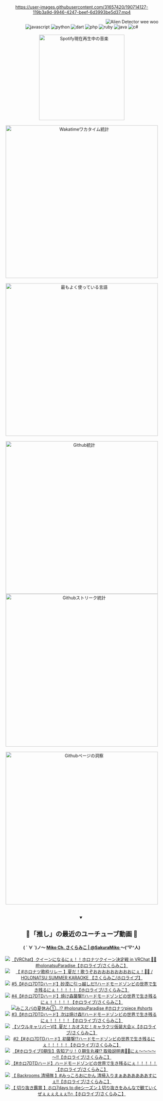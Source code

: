 <!-- START: HERO IMAGE GIF ////////// ////////// ////////// -->
<!-- <img src="@/../assets/img/gaming/ghost-of-tsushima.gif" width="100%"  alt="nellyXinwei's Hero Gif Image"/> -->
<!-- END: HERO IMAGE GIF ////////// ////////// ////////// -->

<div align="center" >  
  
<!-- START:ワンピース 第1015話「ルフィはRED ROCを使う」 -->
<https://user-images.githubusercontent.com/31657420/190714127-119b3a9d-9946-4247-beef-6d3993be5d37.mp4>
<!-- END:ワンピース 第1015話「ルフィはRED ROCを使う」 -->

<!-- START:VISITOR COUNTER -->
<div width="100%" align="right">
<img src="https://komarev.com/ghpvc/?username=nellyXinwei&label=🛸&color=grey&style=for-the-badge&labelcolor=ffffff" alt="Alien Detector wee woo"/>
</div>
<!-- END:VISITOR COUNTER -->

<!-- START: PROGRAMMING LANGUAGES -->
<!-- 色彩 Color Scheme:
#961E3A, #8A0D42, #5A0640, #4F265E, #2B355A, #3E759B, #CC4246,
#BB2649, #AD1052, #700750, #633075, #364270, #4E92C2, #FF5357
Sauce: https://www.webcreatorbox.com/inspiration/pantone-2023
-->

<img src="https://img.shields.io/badge/javascript%20-%23BB2649.svg?&style=for-the-badge&logo=javascript&logoColor=white&labelColor=961E3A" alt="javascript"/>
<img src="https://img.shields.io/badge/python%20-%23AD1052.svg?&style=for-the-badge&logo=python&logoColor=white&labelColor=8A0D42" alt="python" />
<img src="https://img.shields.io/badge/dart%20-%23700750.svg?&style=for-the-badge&logo=dart&logoColor=white&labelColor=5A0640" alt="dart"/>
<img src="https://img.shields.io/badge/php%20-%23633075.svg?&style=for-the-badge&logo=php&logoColor=white&labelColor=4F265E" alt="php"/>
<img src="https://img.shields.io/badge/ruby%20-%23364270.svg?&style=for-the-badge&logo=ruby&logoColor=white&labelColor=2B355A" alt="ruby"/>
<img src="https://img.shields.io/badge/java%20-%234E92C2.svg?&style=for-the-badge&logo=openjdk&logoColor=white&labelColor=3E759B" alt="java"/>
<img src="https://img.shields.io/badge/c%23-%23FF5357.svg?style=for-the-badge&logo=c-sharp&logoColor=white&labelColor=CC4246" alt="c#"/>  
<!-- END: PROGRAMMING LANGUAGES -->

<br>
<br>

<!-- START: MUSIC STATUS -->
  <!-- <a href="https://newojima-gsrs-20220114.vercel.app/api/now-playing?open">
    <img src="https://newojima-gsrs-20220114.vercel.app/api/now-playing" alt="Spotify現在再生中の音楽">
  </a> -->
  <img src="https://newojima-grss-20230114.vercel.app/api/spotify?border_color=transparent" alt="Spotify現在再生中の音楽" width="280px">
<!-- END: MUSIC STATUS -->

<br>
<br>

<!-- START: GITHUB STATUS -->
<!-- 色彩 Color Scheme:  #BB2649, #AD1052, #700750, #633075 -->
<img align="center" src="https://newojima-grs-20230109.vercel.app/api/wakatime?username=njtalba5127&layout=compact&langs_count=10&locale=ja&hide_title=false&title_color=fff&hide_border=true&text_color=fff&bg_color=BB2649,BB2649,633075,633075&hide=other,css,html,bash,xml,git%20config,makefile,properties,yaml,markdown,text,json,jsx" alt="Wakatimeワカタイム統計" width="500px"/>

<br>
<br>

<!-- 色彩 Color Scheme:  #633075, #364270, #4E92C2 -->
  <img align="center" src="https://newojima-grs-20230109.vercel.app/api/top-langs?username=njtalba5127&layout=compact&text_color=fff&icon_color=fff&hide_border=true&&locale=ja&hide_title=false&title_color=fff&include_all_commits=true&card_width=445&langs_count=11&hide=c%23,powershell,shaderlab,hlsl,makefile,jupyter%20notebook,python,html,css,shell,batchfile,less,liquid,hack,scss&bg_color=4F265E,633075,4E92C2" alt="最もよく使っている言語" width="500px"/>

<br>
<br>

<!-- 色彩 Color Scheme:  #4E92C2, #FF5357 -->
  <img align="center" src="https://newojima-grs-20230109.vercel.app/api?username=njtalba5127&rank_icon=github&show_icons=true&&locale=ja&title_color=fff&text_color=fff&icon_color=fff&hide_border=true&hide_title=false&count_private=true&include_all_commits=true&card_width=495&disable_animations=true&bg_color=4E92C2,4E92C2,FF5357" alt="Github統計" width="500px"/>

<br>

<img align="center" src="https://streak-stats.demolab.com?user=njtalba5127&theme=dark&hide_border=true&locale=ja&ring=BB2649&stroke=222222&background=151515&sideLabels=BB2649&currStreakLabel=ffffff&border=BB2649&fire=FF5357&currStreakNum=ffffff&sideNums=FF5357&dates=ffffff" alt="Githubストリーク統計" width="500px"/>

<br>
<br>

  <img align="center" width="500px" src="@/../assets/img/page-insights.svg" alt="Githubページの洞察"/>
  
</div>
<!-- END: GITHUB STATUS -->

<br>
<br>

<div align="center">
<details open>
  <summary>

  </summary>

  <h2 align="center">🌸「推し」の最近のユーチューブ動画 🌸</h2>
  <h4>
  ( ´ ∀ `)ノ～ 
  <a href="https://www.youtube.com/@SakuraMiko">Miko Ch. さくらみこ | @SakuraMiko
  </a>
   ～('▽^人)
  </h4>

  <!-- BEGIN YOUTUBE-CARDS -->
<a href="https://www.youtube.com/watch?v=tLXQINQbkQw"><img src="https://ytcards.demolab.com/?id=tLXQINQbkQw&title=%E3%80%90VRChat%E3%80%91%E3%82%AF%E3%82%A4%E3%83%BC%E3%83%B3%E3%81%AB%E3%81%AA%E3%82%8B%E3%81%AB%E3%81%87%EF%BC%81%EF%BC%81%E3%83%9B%E3%83%AD%E3%83%8A%E3%83%84%E3%82%AF%E3%82%A4%E3%83%BC%E3%83%B3%E6%B1%BA%E5%AE%9A%E6%88%A6+in+VRChat++%F0%9F%8C%B4%F0%9F%8D%89%23holonatsuParadise%E3%80%90%E3%83%9B%E3%83%AD%E3%83%A9%E3%82%A4%E3%83%96%2F%E3%81%95%E3%81%8F%E3%82%89%E3%81%BF%E3%81%93%E3%80%91&lang=ja&timestamp=1753535934&background_color=%230d1117&title_color=%23ffffff&stats_color=%23dedede&max_title_lines=1&width=187&border_radius=5&duration=8148" alt="【VRChat】クイーンになるにぇ！！ホロナツクイーン決定戦 in VRChat  🌴🍉#holonatsuParadise【ホロライブ/さくらみこ】" title="【VRChat】クイーンになるにぇ！！ホロナツクイーン決定戦 in VRChat  🌴🍉#holonatsuParadise【ホロライブ/さくらみこ】"></a>
<a href="https://www.youtube.com/watch?v=AHtpYf8t1qU"><img src="https://ytcards.demolab.com/?id=AHtpYf8t1qU&title=%E3%80%90+%23%E3%83%9B%E3%83%AD%E3%83%8A%E3%83%84%E6%AD%8C%E6%9E%A0%E3%83%AA%E3%83%AC%E3%83%BC+%E3%80%91%E5%A4%8F%E3%81%A0%EF%BC%81%E6%AD%8C%E3%81%86%E3%81%9E%E3%81%8A%E3%81%8A%E3%81%8A%E3%81%8A%E3%81%8A%E3%81%8A%E3%81%8A%E3%81%8A%E3%81%8A%E3%81%AB%E3%81%87%EF%BC%81%F0%9F%8E%A4%F0%9F%8D%89+%2F+HOLONATSU+SUMMER+KARAOKE+%E3%80%90%E3%81%95%E3%81%8F%E3%82%89%E3%81%BF%E3%81%93%2F%E3%83%9B%E3%83%AD%E3%83%A9%E3%82%A4%E3%83%96%E3%80%91&lang=ja&timestamp=1753449810&background_color=%230d1117&title_color=%23ffffff&stats_color=%23dedede&max_title_lines=1&width=187&border_radius=5&duration=1141" alt="【 #ホロナツ歌枠リレー 】夏だ！歌うぞおおおおおおおおおにぇ！🎤🍉 / HOLONATSU SUMMER KARAOKE 【さくらみこ/ホロライブ】" title="【 #ホロナツ歌枠リレー 】夏だ！歌うぞおおおおおおおおおにぇ！🎤🍉 / HOLONATSU SUMMER KARAOKE 【さくらみこ/ホロライブ】"></a>
<a href="https://www.youtube.com/watch?v=g7Oh3AapJDc"><img src="https://ytcards.demolab.com/?id=g7Oh3AapJDc&title=%235%E3%80%90%23%E3%83%9B%E3%83%AD7DTD%E3%83%8F%E3%83%BC%E3%83%89%E3%80%91%E7%A0%82%E6%BC%A0%E3%81%AB%E5%BC%95%E3%81%A3%E8%B6%8A%E3%81%97%E3%81%A0%E2%80%BC%E3%83%8F%E3%83%BC%E3%83%89%E3%83%A2%E3%83%BC%E3%83%89%E3%82%BE%E3%83%B3%E3%83%93%E3%81%AE%E4%B8%96%E7%95%8C%E3%81%A7%E7%94%9F%E3%81%8D%E6%AE%8B%E3%82%8B%E3%81%AB%E3%81%87%EF%BC%81%EF%BC%81%EF%BC%81%EF%BC%81%EF%BC%81%E3%80%90%E3%83%9B%E3%83%AD%E3%83%A9%E3%82%A4%E3%83%96%2F%E3%81%95%E3%81%8F%E3%82%89%E3%81%BF%E3%81%93%E3%80%91&lang=ja&timestamp=1753374443&background_color=%230d1117&title_color=%23ffffff&stats_color=%23dedede&max_title_lines=1&width=187&border_radius=5&duration=11515" alt="#5【#ホロ7DTDハード】砂漠に引っ越しだ‼ハードモードゾンビの世界で生き残るにぇ！！！！！【ホロライブ/さくらみこ】" title="#5【#ホロ7DTDハード】砂漠に引っ越しだ‼ハードモードゾンビの世界で生き残るにぇ！！！！！【ホロライブ/さくらみこ】"></a>
<a href="https://www.youtube.com/watch?v=W4OWeeRgKCw"><img src="https://ytcards.demolab.com/?id=W4OWeeRgKCw&title=%234%E3%80%90%23%E3%83%9B%E3%83%AD7DTD%E3%83%8F%E3%83%BC%E3%83%89%E3%80%91%E7%84%BC%E3%81%91%E6%A3%AE%E8%A5%B2%E6%92%83%E2%80%BC%E3%83%8F%E3%83%BC%E3%83%89%E3%83%A2%E3%83%BC%E3%83%89%E3%82%BE%E3%83%B3%E3%83%93%E3%81%AE%E4%B8%96%E7%95%8C%E3%81%A7%E7%94%9F%E3%81%8D%E6%AE%8B%E3%82%8B%E3%81%AB%E3%81%87%EF%BC%81%EF%BC%81%EF%BC%81%EF%BC%81%EF%BC%81%E3%80%90%E3%83%9B%E3%83%AD%E3%83%A9%E3%82%A4%E3%83%96%2F%E3%81%95%E3%81%8F%E3%82%89%E3%81%BF%E3%81%93%E3%80%91&lang=ja&timestamp=1753208560&background_color=%230d1117&title_color=%23ffffff&stats_color=%23dedede&max_title_lines=1&width=187&border_radius=5&duration=21844" alt="#4【#ホロ7DTDハード】焼け森襲撃‼ハードモードゾンビの世界で生き残るにぇ！！！！！【ホロライブ/さくらみこ】" title="#4【#ホロ7DTDハード】焼け森襲撃‼ハードモードゾンビの世界で生き残るにぇ！！！！！【ホロライブ/さくらみこ】"></a>
<a href="https://www.youtube.com/shorts/WinfvT1Ue5M"><img src="https://ytcards.demolab.com/?id=WinfvT1Ue5M&title=%E3%81%BF%E3%81%93%E3%82%B9%E3%83%90%E3%81%AE%E5%A4%8F%E4%BC%91%E3%81%BF%E2%91%A0%E2%80%A6%E2%81%89%EF%B8%8F+%23holonatsuParadise+%23%E3%83%9B%E3%83%AD%E3%83%8A%E3%83%84piece+%23shorts&lang=ja&timestamp=1753174848&background_color=%230d1117&title_color=%23ffffff&stats_color=%23dedede&max_title_lines=1&width=187&border_radius=5&duration=40" alt="みこスバの夏休み①…⁉️ #holonatsuParadise #ホロナツpiece #shorts" title="みこスバの夏休み①…⁉️ #holonatsuParadise #ホロナツpiece #shorts"></a>
<a href="https://www.youtube.com/watch?v=mzFNZqqP0QA"><img src="https://ytcards.demolab.com/?id=mzFNZqqP0QA&title=%233%E3%80%90%23%E3%83%9B%E3%83%AD7DTD%E3%83%8F%E3%83%BC%E3%83%89%E3%80%91%E6%AC%A1%E3%81%AF%E7%84%BC%E3%81%91%E6%A3%AE%E2%80%BC%E3%83%8F%E3%83%BC%E3%83%89%E3%83%A2%E3%83%BC%E3%83%89%E3%82%BE%E3%83%B3%E3%83%93%E3%81%AE%E4%B8%96%E7%95%8C%E3%81%A7%E7%94%9F%E3%81%8D%E6%AE%8B%E3%82%8B%E3%81%AB%E3%81%87%EF%BC%81%EF%BC%81%EF%BC%81%EF%BC%81%EF%BC%81%E3%80%90%E3%83%9B%E3%83%AD%E3%83%A9%E3%82%A4%E3%83%96%2F%E3%81%95%E3%81%8F%E3%82%89%E3%81%BF%E3%81%93%E3%80%91&lang=ja&timestamp=1753119438&background_color=%230d1117&title_color=%23ffffff&stats_color=%23dedede&max_title_lines=1&width=187&border_radius=5&duration=19062" alt="#3【#ホロ7DTDハード】次は焼け森‼ハードモードゾンビの世界で生き残るにぇ！！！！！【ホロライブ/さくらみこ】" title="#3【#ホロ7DTDハード】次は焼け森‼ハードモードゾンビの世界で生き残るにぇ！！！！！【ホロライブ/さくらみこ】"></a>
<a href="https://www.youtube.com/watch?v=w3hhm8Q6YQQ"><img src="https://ytcards.demolab.com/?id=w3hhm8Q6YQQ&title=%E3%80%90%E3%82%BD%E3%82%A6%E3%83%AB%E3%82%AD%E3%83%A3%E3%83%AA%E3%83%90%E3%83%BC%E2%85%A5%E3%80%91%E5%A4%8F%E3%81%A0%EF%BC%81%E3%82%AB%E3%82%AA%E3%82%B9%E3%81%A0%EF%BC%81%E3%82%AD%E3%83%A3%E3%83%A9%E3%82%AF%E3%83%AA%E4%BB%AE%E8%A3%85%E5%A4%A7%E4%BC%9A%E2%9A%94%E3%80%90%E3%83%9B%E3%83%AD%E3%83%A9%E3%82%A4%E3%83%96%2F%E3%81%95%E3%81%8F%E3%82%89%E3%81%BF%E3%81%93%E3%80%91&lang=ja&timestamp=1753021916&background_color=%230d1117&title_color=%23ffffff&stats_color=%23dedede&max_title_lines=1&width=187&border_radius=5&duration=7921" alt="【ソウルキャリバーⅥ】夏だ！カオスだ！キャラクリ仮装大会⚔【ホロライブ/さくらみこ】" title="【ソウルキャリバーⅥ】夏だ！カオスだ！キャラクリ仮装大会⚔【ホロライブ/さくらみこ】"></a>
<a href="https://www.youtube.com/watch?v=W-DKzDHtoZI"><img src="https://ytcards.demolab.com/?id=W-DKzDHtoZI&title=%232%E3%80%90%23%E3%83%9B%E3%83%AD7DTD%E3%83%8F%E3%83%BC%E3%83%89%E3%80%91%E5%88%9D%E8%A5%B2%E6%92%83%E2%81%89%E3%83%8F%E3%83%BC%E3%83%89%E3%83%A2%E3%83%BC%E3%83%89%E3%82%BE%E3%83%B3%E3%83%93%E3%81%AE%E4%B8%96%E7%95%8C%E3%81%A7%E7%94%9F%E3%81%8D%E6%AE%8B%E3%82%8B%E3%81%AB%E3%81%87%EF%BC%81%EF%BC%81%EF%BC%81%EF%BC%81%EF%BC%81%E3%80%90%E3%83%9B%E3%83%AD%E3%83%A9%E3%82%A4%E3%83%96%2F%E3%81%95%E3%81%8F%E3%82%89%E3%81%BF%E3%81%93%E3%80%91&lang=ja&timestamp=1752858566&background_color=%230d1117&title_color=%23ffffff&stats_color=%23dedede&max_title_lines=1&width=187&border_radius=5&duration=16532" alt="#2【#ホロ7DTDハード】初襲撃⁉ハードモードゾンビの世界で生き残るにぇ！！！！！【ホロライブ/さくらみこ】" title="#2【#ホロ7DTDハード】初襲撃⁉ハードモードゾンビの世界で生き残るにぇ！！！！！【ホロライブ/さくらみこ】"></a>
<a href="https://www.youtube.com/watch?v=5HzLKcJPV14"><img src="https://ytcards.demolab.com/?id=5HzLKcJPV14&title=%E3%80%90%23%E3%83%9B%E3%83%AD%E3%83%A9%E3%82%A4%E3%83%960%E6%9C%9F%E7%94%9F%E3%80%91%E5%91%8A%E7%9F%A5%E3%82%A2%E3%83%AA%EF%BC%81%EF%BC%90%E6%9C%9F%E7%94%9F%E4%B8%B8%E8%A3%B8%E2%81%89+%E5%8F%96%E6%89%B1%E8%AA%AC%E6%98%8E%E6%9B%B8%F0%9F%94%8E%F0%9F%93%9D%E3%81%AB%E3%81%87%EF%BD%9E%EF%BD%9E%EF%BD%9E%EF%BD%9E%EF%BD%9E%E2%80%BC%E3%80%90%E3%83%9B%E3%83%AD%E3%83%A9%E3%82%A4%E3%83%96%2F%E3%81%95%E3%81%8F%E3%82%89%E3%81%BF%E3%81%93%E3%80%91&lang=ja&timestamp=1752841020&background_color=%230d1117&title_color=%23ffffff&stats_color=%23dedede&max_title_lines=1&width=187&border_radius=5&duration=4258" alt="【#ホロライブ0期生】告知アリ！０期生丸裸⁉ 取扱説明書🔎📝にぇ～～～～～‼【ホロライブ/さくらみこ】" title="【#ホロライブ0期生】告知アリ！０期生丸裸⁉ 取扱説明書🔎📝にぇ～～～～～‼【ホロライブ/さくらみこ】"></a>
<a href="https://www.youtube.com/watch?v=Sp1Y9jKeybc"><img src="https://ytcards.demolab.com/?id=Sp1Y9jKeybc&title=%E3%80%90%23%E3%83%9B%E3%83%AD7DTD%E3%83%8F%E3%83%BC%E3%83%89%E3%80%91%E3%83%8F%E3%83%BC%E3%83%89%E3%83%A2%E3%83%BC%E3%83%89%E3%82%BE%E3%83%B3%E3%83%93%E3%81%AE%E4%B8%96%E7%95%8C%E3%81%A7%E7%94%9F%E3%81%8D%E6%AE%8B%E3%82%8B%E3%81%AB%E3%81%87%EF%BC%81%EF%BC%81%EF%BC%81%EF%BC%81%EF%BC%81%E3%80%90%E3%83%9B%E3%83%AD%E3%83%A9%E3%82%A4%E3%83%96%2F%E3%81%95%E3%81%8F%E3%82%89%E3%81%BF%E3%81%93%E3%80%91&lang=ja&timestamp=1752770575&background_color=%230d1117&title_color=%23ffffff&stats_color=%23dedede&max_title_lines=1&width=187&border_radius=5&duration=12447" alt="【#ホロ7DTDハード】ハードモードゾンビの世界で生き残るにぇ！！！！！【ホロライブ/さくらみこ】" title="【#ホロ7DTDハード】ハードモードゾンビの世界で生き残るにぇ！！！！！【ホロライブ/さくらみこ】"></a>
<a href="https://www.youtube.com/watch?v=tbr74m_zv6Y"><img src="https://ytcards.demolab.com/?id=tbr74m_zv6Y&title=%E3%80%90+Backrooms+%E6%B8%85%E6%8E%83%E9%9A%8A+%E3%80%91%23%E3%81%BF%E3%81%A3%E3%81%93%E3%82%8D%E3%81%8A%E3%81%AB%E3%81%8B%E3%82%93+%E6%B8%85%E6%8E%83%E5%85%A5%E3%82%8A%E3%81%BE%E3%81%81%E3%81%82%E3%81%82%E3%81%82%E3%81%82%E3%81%82%E3%81%82%E3%81%99%E3%81%AB%E3%81%87%E2%80%BC%E3%80%90%E3%83%9B%E3%83%AD%E3%83%A9%E3%82%A4%E3%83%96%2F%E3%81%95%E3%81%8F%E3%82%89%E3%81%BF%E3%81%93%E3%80%91&lang=ja&timestamp=1752677412&background_color=%230d1117&title_color=%23ffffff&stats_color=%23dedede&max_title_lines=1&width=187&border_radius=5&duration=7810" alt="【 Backrooms 清掃隊 】#みっころおにかん 清掃入りまぁああああああすにぇ‼【ホロライブ/さくらみこ】" title="【 Backrooms 清掃隊 】#みっころおにかん 清掃入りまぁああああああすにぇ‼【ホロライブ/さくらみこ】"></a>
<a href="https://www.youtube.com/watch?v=hnhSAzTyB6g"><img src="https://ytcards.demolab.com/?id=hnhSAzTyB6g&title=%E3%80%90+%E5%88%87%E3%82%8A%E6%8A%9C%E3%81%8D%E9%91%91%E8%B3%9E+%E3%80%91%E3%83%9B%E3%83%AD7days+to+die%E3%82%B7%E3%83%BC%E3%82%BA%E3%83%B3%EF%BC%91%E5%88%87%E3%82%8A%E6%8A%9C%E3%81%8D%E3%82%92%E3%81%BF%E3%82%93%E3%81%AA%E3%81%A7%E8%A6%B3%E3%81%A6%E3%81%84%E3%81%8F%E3%81%9C%E3%81%87%E3%81%87%E3%81%87%E3%81%88%E3%81%87%E3%81%87%E2%80%BC%F0%9F%94%A5%E3%80%90%E3%83%9B%E3%83%AD%E3%83%A9%E3%82%A4%E3%83%96%2F%E3%81%95%E3%81%8F%E3%82%89%E3%81%BF%E3%81%93%E3%80%91&lang=ja&timestamp=1752595254&background_color=%230d1117&title_color=%23ffffff&stats_color=%23dedede&max_title_lines=1&width=187&border_radius=5&duration=13401" alt="【 切り抜き鑑賞 】ホロ7days to dieシーズン１切り抜きをみんなで観ていくぜぇぇぇえぇぇ‼🔥【ホロライブ/さくらみこ】" title="【 切り抜き鑑賞 】ホロ7days to dieシーズン１切り抜きをみんなで観ていくぜぇぇぇえぇぇ‼🔥【ホロライブ/さくらみこ】"></a>
<!-- END YOUTUBE-CARDS -->

</div>
  
</details>
